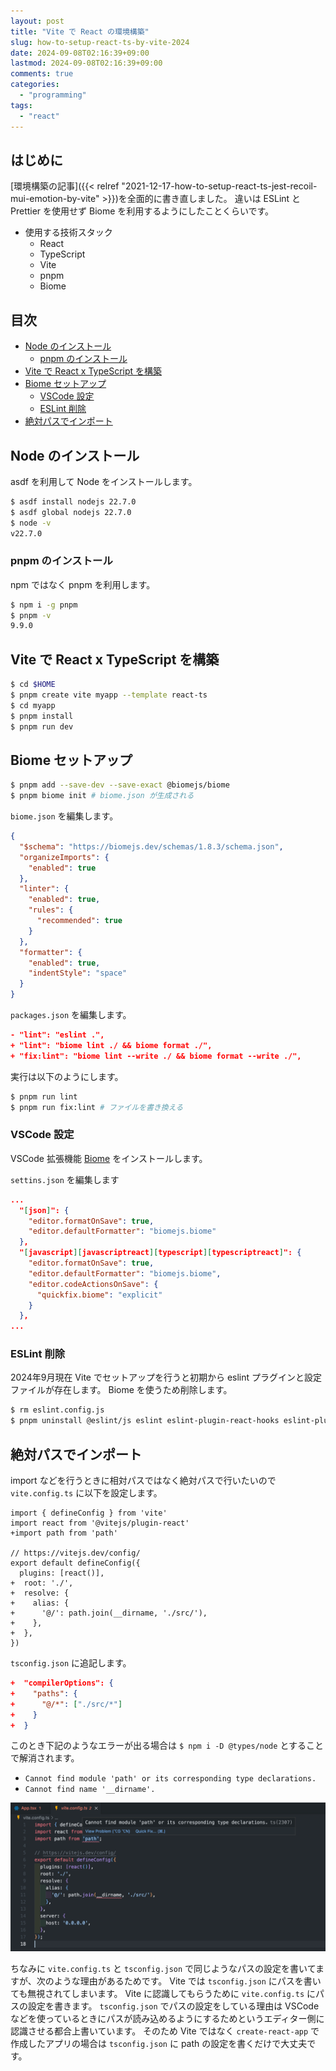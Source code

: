 ```yaml
---
layout: post
title: "Vite で React の環境構築"
slug: how-to-setup-react-ts-by-vite-2024
date: 2024-09-08T02:16:39+09:00
lastmod: 2024-09-08T02:16:39+09:00
comments: true
categories:
  - "programming"
tags:
  - "react"
---
```


## はじめに

[環境構築の記事]({{< relref "2021-12-17-how-to-setup-react-ts-jest-recoil-mui-emotion-by-vite" >}})を全面的に書き直しました。
違いは ESLint と Prettier を使用せず Biome を利用するようにしたことくらいです。

- 使用する技術スタック
  - React
  - TypeScript
  - Vite
  - pnpm
  - Biome


## 目次

- [Node のインストール](#node-のインストール)
  - [pnpm のインストール](#pnpm-のインストール)
- [Vite で React x TypeScript を構築](#vite-で-react-x-typescript-を構築)
- [Biome セットアップ](#biome-セットアップ)
  - [VSCode 設定](#vscode-設定)
  - [ESLint 削除](#eslint-削除)
- [絶対パスでインポート](#絶対パスでインポート)


## Node のインストール

asdf を利用して Node をインストールします。

```bash
$ asdf install nodejs 22.7.0
$ asdf global nodejs 22.7.0
$ node -v
v22.7.0
```

### pnpm のインストール

npm ではなく pnpm を利用します。

```bash
$ npm i -g pnpm
$ pnpm -v
9.9.0
```

## Vite で React x TypeScript を構築

```bash
$ cd $HOME
$ pnpm create vite myapp --template react-ts
$ cd myapp
$ pnpm install
$ pnpm run dev
```

## Biome セットアップ

```bash
$ pnpm add --save-dev --save-exact @biomejs/biome
$ pnpm biome init # biome.json が生成される
```

`biome.json` を編集します。

```json
{
  "$schema": "https://biomejs.dev/schemas/1.8.3/schema.json",
  "organizeImports": {
    "enabled": true
  },
  "linter": {
    "enabled": true,
    "rules": {
      "recommended": true
    }
  },
  "formatter": {
    "enabled": true,
    "indentStyle": "space"
  }
}
```

`packages.json` を編集します。

```json
- "lint": "eslint .",
+ "lint": "biome lint ./ && biome format ./",
+ "fix:lint": "biome lint --write ./ && biome format --write ./",
```

実行は以下のようにします。

```bash
$ pnpm run lint
$ pnpm run fix:lint # ファイルを書き換える
```

### VSCode 設定

VSCode 拡張機能 [Biome](https://marketplace.visualstudio.com/items?itemName=biomejs.biome) をインストールします。

`settins.json` を編集します

```json
...
  "[json]": {
    "editor.formatOnSave": true,
    "editor.defaultFormatter": "biomejs.biome"
  },
  "[javascript][javascriptreact][typescript][typescriptreact]": {
    "editor.formatOnSave": true,
    "editor.defaultFormatter": "biomejs.biome",
    "editor.codeActionsOnSave": {
      "quickfix.biome": "explicit"
    }
  },
...
```

### ESLint 削除

2024年9月現在 Vite でセットアップを行うと初期から eslint プラグインと設定ファイルが存在します。
Biome を使うため削除します。

```bash
$ rm eslint.config.js
$ pnpm uninstall @eslint/js eslint eslint-plugin-react-hooks eslint-plugin-react-refresh typescript-eslint
```


## 絶対パスでインポート

import などを行うときに相対パスではなく絶対パスで行いたいので `vite.config.ts` に以下を設定します。

```
import { defineConfig } from 'vite'
import react from '@vitejs/plugin-react'
+import path from 'path'

// https://vitejs.dev/config/
export default defineConfig({
  plugins: [react()],
+  root: './',
+  resolve: {
+    alias: {
+      '@/': path.join(__dirname, './src/'),
+    },
+  },
})
```

`tsconfig.json` に追記します。

```json
+  "compilerOptions": {
+    "paths": {
+      "@/*": ["./src/*"]
+    }
+  }
```

このとき下記のようなエラーが出る場合は `$ npm i -D @types/node` とすることで解消されます。

- `Cannot find module 'path' or its corresponding type declarations.`
- `Cannot find name '__dirname'.`

![path-error](/images/2022/02/path-error.png)

ちなみに `vite.config.ts` と `tsconfig.json` で同じようなパスの設定を書いてますが、次のような理由があるためです。
Vite では `tsconfig.json` にパスを書いても無視されてしまいます。
Vite に認識してもらうために `vite.config.ts` にパスの設定を書きます。
`tsconfig.json` でパスの設定をしている理由は VSCode などを使っているときにパスが読み込めるようにするためというエディター側に認識させる都合上書いています。
そのため Vite ではなく `create-react-app` で作成したアプリの場合は `tsconfig.json` に path の設定を書くだけで大丈夫です。
